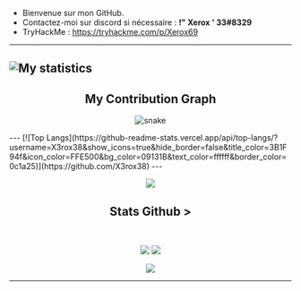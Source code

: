 - Bienvenue sur mon GitHub.
- Contactez-moi sur discord si nécessaire : **!" Xerox ' 33#8329**
- TryHackMe : https://tryhackme.com/p/Xerox69

---
![My statistics](https://github-readme-stats.vercel.app/api?username=X3rox38&show_icons=true&hide_border=false&title_color=3B1F94f&icon_color=FFE500&bg_color=09131B&text_color=ffffff&border_color=0c1a25)
---
<h2 align="center">
  My Contribution Graph
</h2>
<p align="center">
  <img src="https://github.com/X3rox38/X3rox38/blob/main/github-contribution-grid-snake.svg" alt="snake"></center>
</p>
---
[![Top Langs](https://github-readme-stats.vercel.app/api/top-langs/?username=X3rox38&show_icons=true&hide_border=false&title_color=3B1F94f&icon_color=FFE500&bg_color=09131B&text_color=ffffff&border_color=0c1a25)](https://github.com/X3rox38)
---
<p align="center">
  <img src="https://komarev.com/ghpvc/?username=X3rox38&color=blue" />
</p>
<h2 align="center">
  Stats Github >
</h2>
 
<br>

<p align = "center">
  <img  src = "https://github-readme-stats.vercel.app/api?username=v6nom&show_icons=true&theme=radical&line_height=27">
  <img src = "https://github-readme-stats.vercel.app/api/top-langs/?username=X3rox38&hide=html,css,java,shaderlab,kotlin,hlsl&theme=radical">
</p>

<p align = "center">
 <img  src="https://github-readme-streak-stats.herokuapp.com/?user=X3rox38&show_icons=true&locale=en&layout=compact&theme=radical&line_height=0" />
</p>  
<hr>
